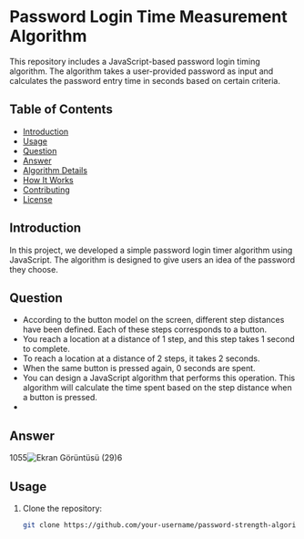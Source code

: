 
# Password Login Time Measurement Algorithm

This repository includes a JavaScript-based password login timing algorithm. The algorithm takes a user-provided password as input and calculates the password entry time in seconds based on certain criteria.

## Table of Contents

- [Introduction](#introduction)
- [Usage](#usage)
- [Question](#Question)
- [Answer](#Answer)
- [Algorithm Details](#algorithm-details)
- [How It Works](#how-it-works)
- [Contributing](#contributing)
- [License](#license)

## Introduction

In this project, we developed a simple password login timer algorithm using JavaScript. The algorithm is designed to give users an idea of the password they choose.

## Question
- According to the button model on the screen, different step distances have been defined. Each of these steps corresponds to a button.
- You reach a location at a distance of 1 step, and this step takes 1 second to complete.
- To reach a location at a distance of 2 steps, it takes 2 seconds.
- When the same button is pressed again, 0 seconds are spent.
- You can design a JavaScript algorithm that performs this operation. This algorithm will calculate the time spent based on the step distance when a button is pressed.
- 
## Answer
1055![Ekran Görüntüsü (29)6](https://github.com/EnesArifinan/Paswort-Algorithm/assets/126265835/f2783e0e-4a08-49f3-adcf-2ac078d4d388)

## Usage

1. Clone the repository:

   ```bash
   git clone https://github.com/your-username/password-strength-algorithm.git


